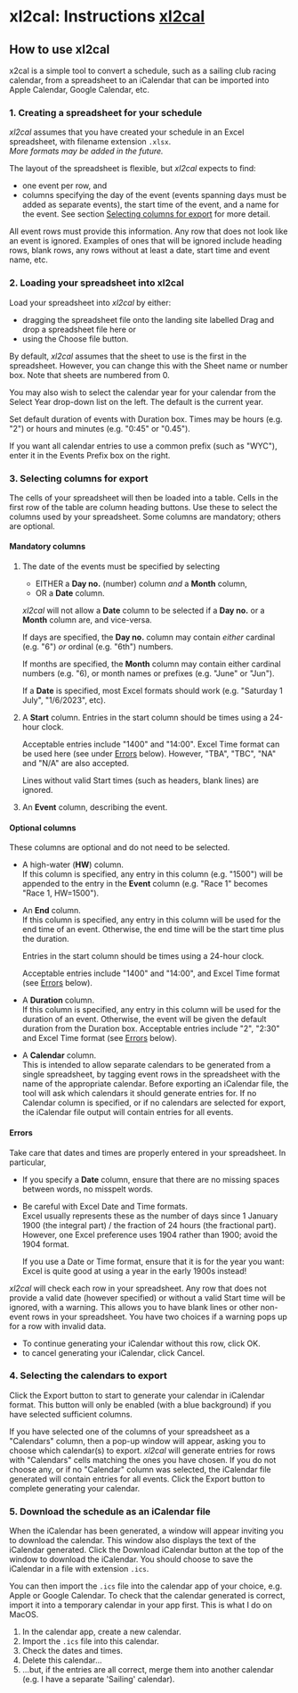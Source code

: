  xl2cal: Instructions    [xl2cal](xl2cal.html) 
=======================

 How to use xl2cal
-----------------

 x2cal is a simple tool to convert a schedule, such as a sailing club racing calendar,
 from a spreadsheet to an iCalendar that can be imported into Apple Calendar, Google Calendar, etc.

### 1. Creating a spreadsheet for your schedule

 *xl2cal* assumes that you have created your schedule
 in an Excel spreadsheet, with filename extension `.xlsx`.   
 *More formats may be added in the future.*

 The layout of the spreadsheet is flexible,
 but *xl2cal* expects to find:

- one event per row, and
- columns specifying the day of the event 
  (events spanning days must be added as separate events), 
  the start time of the event, 
  and a name for the event. 
  See section [Selecting columns for export](#columns) for more detail.
 
 All event rows must provide this information. 
 Any row that does not look like an event is ignored. 
 Examples of ones that will be ignored include heading rows, blank rows,
 any rows without at least a date, start time and event name,
 etc.

 ### 2. Loading your spreadsheet into xl2cal

 Load your spreadsheet into *xl2cal* by either:

- dragging the spreadsheet file onto the landing site labelled
  Drag and drop a spreadsheet file here or
- using the Choose file button.
 
 By default, *xl2cal* assumes that the sheet to use is the first
 in the spreadsheet.
 However, you can change this with the
 Sheet name or number box.
 Note that sheets are numbered from 0.

 You may also wish to select the calendar year for your calendar
 from the Select Year drop-down list on the left.
 The default is the current year.

 Set default duration of events with Duration box.
 Times may be hours (e.g. "2") or hours and minutes (e.g. "0:45" or "0.45").

 If you want all calendar entries to use a common prefix (such as "WYC"),
 enter it in the Events Prefix box on the right.

### 3. Selecting columns for export

 The cells of your spreadsheet will then be loaded into a table.
 Cells in the first row of the table are column heading buttons.
 Use these to select the columns used by your spreadsheet.
 Some columns are mandatory; others are optional.

#### Mandatory columns

1. The date of the events must be specified by selecting  
    
    - EITHER a **Day no.** (number) column *and*
      a **Month** column,
    - OR a **Date** column.
     
     *xl2cal* will not allow a **Date** column to be selected
     if a **Day no.** or a **Month** column
     are, and vice-versa.  

     If days are specified, the **Day no.** column may contain *either*
     cardinal (e.g. "6") *or* ordinal (e.g. "6th") numbers.

     If months are specified, the **Month** column may contain either cardinal numbers
     (e.g. "6), or month names or prefixes (e.g. "June" or "Jun").  

     If a **Date** is specified, most Excel formats should work
     (e.g. "Saturday 1 July", "1/6/2023", etc).

2. A **Start** column. 
     Entries in the start column should be times using a 24-hour clock.  

     Acceptable entries include "1400" and "14:00".
     Excel Time format can be used here (see under [Errors](#errors)
     below).
     However, "TBA", "TBC", "NA" and "N/A" are also accepted.

     Lines without valid Start times (such as headers, blank lines) are
     ignored.

3. An **Event** column, describing the event.

#### Optional columns

These columns are optional and do not need to be selected.
- A high-water (**HW**) column.  
     If this column is specified,
     any entry in this column (e.g. "1500") will be appended to the
     entry in the **Event** column (e.g. "Race 1" becomes "Race 1, HW=1500").

- An **End** column.  
     If this column is specified, any entry in this column will be used for the
     end time of an event.
     Otherwise, the end time will be the start time plus the duration.

     Entries in the start column should be times using a 24-hour clock.

     Acceptable entries include "1400" and "14:00",
     and Excel Time format (see [Errors](#errors) below).

- A **Duration** column.  
     If this column is specified, any entry in this column will be used for the
     duration of an event.
     Otherwise, the event will be given the default duration from the
     Duration box.
     Acceptable entries include "2", "2:30" and Excel Time format
     (see [Errors](#errors) below).

- A **Calendar** column.  
     This is intended to allow separate calendars to be generated from a
     single spreadsheet,
     by tagging event rows in the spreadsheet with the name of the
     appropriate calendar.
     Before exporting an iCalendar file, the tool will ask which calendars it
     should generate entries for.
     If no Calendar column is specified, or if no calendars are selected for
     export, the iCalendar file output will contain entries for all events.

#### Errors

 Take care that dates and times are properly entered in your spreadsheet.
 In particular,

- If you specify a **Date** column, ensure that there are no missing
spaces between words, no misspelt words.

- Be careful with Excel Date and Time formats.  
     Excel usually represents these as
     the number of days since 1 January 1900 (the integral part)
     / the fraction of 24 hours (the fractional part).
     However, one Excel preference uses 1904 rather than 1900;
     avoid the 1904 format.

     If you use a Date or Time format, ensure that it is for the year you want:
     Excel is quite good at using a year in the early 1900s instead!
 
 *xl2cal* will check each row in your spreadsheet.
 Any row that does not provide a valid date (however specified)
 or without a valid Start time will be ignored,
 with a warning.
 This allows you to have blank lines or other non-event rows in your
 spreadsheet.
 You have two choices if a warning pops up for a row with invalid data.

- To continue generating your iCalendar without this row,
  click OK.
- to cancel generating your iCalendar, 
  click Cancel.
 
### 4. Selecting the calendars to export

 Click the Export button to start to generate your calendar in
 iCalendar format.
 This button will only be enabled (with a blue background) if you have selected sufficient
 columns.

 If you have selected one of the columns of your spreadsheet as a "Calendars"
 column,
 then a pop-up window will appear,
 asking you to choose which calendar(s) to export.
 *xl2cal* will generate entries for rows with "Calendars" cells matching
 the ones you have chosen.
 If you do not choose any,
 or if no "Calendar" column was selected,
 the iCalendar file generated will contain entries for all events.
 Click the Export button to complete
 generating your calendar.

### 5. Download the schedule as an iCalendar file

 When the iCalendar has been generated,
 a window will appear inviting you to download the calendar.
 This window also displays the text of the iCalendar generated.
 Click the Download iCalendar button at the top
 of the window to download the iCalendar.
 You should choose to save the iCalendar in a file with extension
 `.ics`.

 You can then import the `.ics` file into the calendar app of your choice,
 e.g. Apple or Google Calendar.
 To check that the calendar generated is correct, import it into a temporary
 calendar in your app first. This is what I do on MacOS.

1. In the calendar app, create a new calendar.
2. Import the `.ics` file into this calendar.
3. Check the dates and times.
4. Delete this calendar...
5. ...but, if the entries are all correct, merge them into 
   another calendar (e.g. I have a separate 'Sailing' calendar).
 
 
